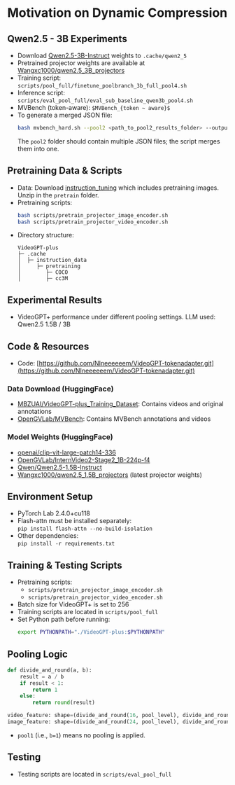 # Motivation on Dynamic Compression


## Qwen2.5 - 3B Experiments

- Download [Qwen2.5-3B-Instruct](https://huggingface.co/Qwen/Qwen2.5-3B-Instruct) weights to `.cache/qwen2_5`
- Pretrained projector weights are available at [Wangxc1000/qwen2.5_3B_projectors](https://huggingface.co/Wangxc1000/qwen2.5_3B_projectors)
- Training script: `scripts/pool_full/finetune_poolbranch_3b_full_pool4.sh`
- Inference script: `scripts/eval_pool_full/eval_sub_baseline_qwen3b_pool4.sh`
- MVBench (token-aware): `$MVBench_{token ~ aware}$`
- To generate a merged JSON file:  
  ```bash
  bash mvbench_hard.sh --pool2 <path_to_pool2_results_folder> --output <output_json_path>
  ```
  The `pool2` folder should contain multiple JSON files; the script merges them into one.


## Pretraining Data & Scripts

- Data: Download [instruction_tuning](https://huggingface.co/datasets/MBZUAI/VideoGPT-plus_Training_Dataset) which includes pretraining images. Unzip in the `pretrain` folder.
- Pretraining scripts:
  ```bash
  bash scripts/pretrain_projector_image_encoder.sh
  bash scripts/pretrain_projector_video_encoder.sh
  ```
- Directory structure:
  ```
  VideoGPT-plus
  ├─ .cache
  │  ├─ instruction_data
  │     ├─ pretraining
  │        ├─ COCO
  │        ├─ cc3M
  ```


## Experimental Results

- VideoGPT+ performance under different pooling settings. LLM used: Qwen2.5 1.5B / 3B

## Code & Resources

- Code: [https://github.com/NIneeeeeem/VideoGPT-tokenadapter.git](https://github.com/NIneeeeeem/VideoGPT-tokenadapter.git)

### Data Download (HuggingFace)

- [MBZUAI/VideoGPT-plus_Training_Dataset](https://huggingface.co/datasets/MBZUAI/VideoGPT-plus_Training_Dataset): Contains videos and original annotations
- [OpenGVLab/MVBench](https://huggingface.co/datasets/OpenGVLab/MVBench): Contains MVBench annotations and videos

### Model Weights (HuggingFace)

- [openai/clip-vit-large-patch14-336](https://huggingface.co/openai/clip-vit-large-patch14-336)
- [OpenGVLab/InternVideo2-Stage2_1B-224p-f4](https://huggingface.co/OpenGVLab/InternVideo2-Stage2_1B-224p-f4)
- [Qwen/Qwen2.5-1.5B-Instruct](https://huggingface.co/Qwen/Qwen2.5-1.5B-Instruct)
- [Wangxc1000/qwen2.5_1.5B_projectors](https://huggingface.co/Wangxc1000/qwen2.5_1.5B_projectors) (latest projector weights)


## Environment Setup

- PyTorch Lab 2.4.0+cu118
- Flash-attn must be installed separately:  
  `pip install flash-attn --no-build-isolation`
- Other dependencies:  
  `pip install -r requirements.txt`

## Training & Testing Scripts

- Pretraining scripts:
  - `scripts/pretrain_projector_image_encoder.sh`
  - `scripts/pretrain_projector_video_encoder.sh`
- Batch size for VideoGPT+ is set to 256
- Training scripts are located in `scripts/pool_full`
- Set Python path before running:
  ```bash
  export PYTHONPATH="./VideoGPT-plus:$PYTHONPATH"
  ```

## Pooling Logic

```python
def divide_and_round(a, b):
    result = a / b
    if result < 1:
        return 1
    else:
        return round(result)

video_feature: shape=(divide_and_round(16, pool_level), divide_and_round(16, pool_level))
image_feature: shape=(divide_and_round(24, pool_level), divide_and_round(24, pool_level))
```
- `pool1` (i.e., `b=1`) means no pooling is applied.

## Testing

- Testing scripts are located in ```scripts/eval_pool_full```
